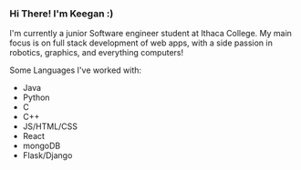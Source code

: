 ### Hi There! I'm Keegan :)


I'm currently a junior Software engineer student at Ithaca College. My main focus is on full stack development of web apps, with a side passion in robotics, graphics, and everything computers!

Some Languages I've worked with:
- Java
- Python
- C
- C++
- JS/HTML/CSS
- React
- mongoDB
- Flask/Django

